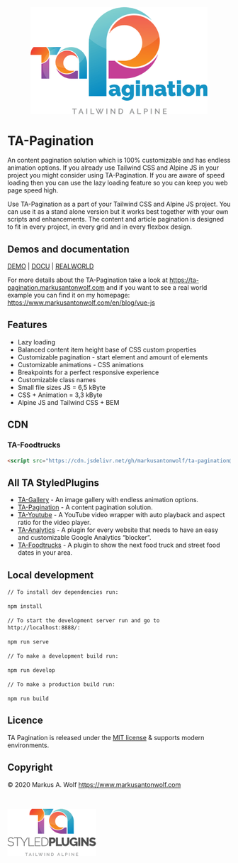 <p align="center">
  <img src="./public/assets/img/logo-ta-pagination.png" width="400px" />
</p>

# TA-Pagination

An content pagination solution which is 100% customizable and has endless animation options. If you already use Tailwind CSS and Alpine JS in your project you might consider using TA-Pagination. If you are aware of speed loading then you can use the lazy loading feature so you can keep you web page speed high.

Use TA-Pagination as a part of your Tailwind CSS and Alpine JS project. You can use it as a stand alone version but it works best together with your own scripts and enhancements. The content and article pagination is designed to fit in every project, in every grid and in every flexbox design.

## Demos and documentation

[DEMO](https://ta-pagination.markusantonwolf.com) | [DOCU](https://ta-pagination.markusantonwolf.com) | [REALWORLD](https://www.markusantonwolf.com/en/blog/vue-js)

For more details about the TA-Pagination take a look at <https://ta-pagination.markusantonwolf.com> and if you want to see a real world example you can find it on my homepage: <https://www.markusantonwolf.com/en/blog/vue-js>

## Features

- Lazy loading
- Balanced content item height base of CSS custom properties
- Customizable pagination - start element and amount of elements
- Customizable animations - CSS animations
- Breakpoints for a perfect responsive experience
- Customizable class names
- Small file sizes JS = 6,5 kByte
- CSS + Animation = 3,3 kByte
- Alpine JS and Tailwind CSS + BEM

## CDN

### TA-Foodtrucks

```html
<script src="https://cdn.jsdelivr.net/gh/markusantonwolf/ta-pagination@latest/dist/js/pagination.js"></script>
```

## All TA StyledPlugins

-   [TA-Gallery](https://github.com/markusantonwolf/ta-gallery) - An image gallery with endless animation options.
-   [TA-Pagination](https://github.com/markusantonwolf/ta-pagination) - A content pagination solution.
-   [TA-Youtube](https://github.com/markusantonwolf/ta-youtube) - A YouTube video wrapper with auto playback and aspect ratio for the video player.
-   [TA-Analytics](https://github.com/markusantonwolf/ta-analytics) - A plugin for every website that needs to have an easy and customizable Google Analytics “blocker”.
-   [TA-Foodtrucks](https://github.com/markusantonwolf/ta-foodtrucks) - A plugin to show the next food truck and street food dates in your area.

## Local development

```
// To install dev dependencies run:

npm install

// To start the development server run and go to http://localhost:8888/:

npm run serve

// To make a development build run:

npm run develop

// To make a production build run:

npm run build
```

## Licence

TA Pagination is released under the [MIT license](https://github.com/markusantonwolf/ta-pagination/blob/master/licence.md) & supports modern environments.

## Copyright

© 2020 Markus A. Wolf
<https://www.markusantonwolf.com>

<img src="./public/assets/img/logo-ta-styled-plugins.png" width="200px" style="padding-top:2rem;" />
